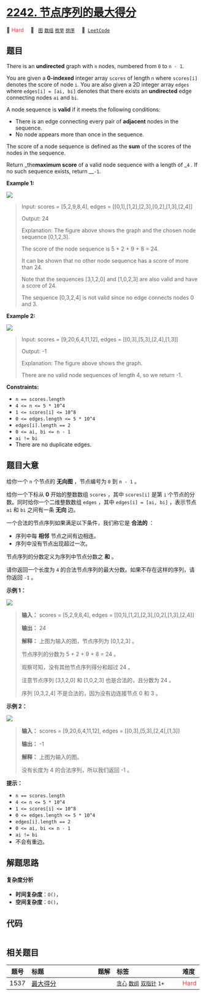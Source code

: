 # [2242. 节点序列的最大得分](https://leetcode.com/problems/maximum-score-of-a-node-sequence)

🔴 <font color=#ff334b>Hard</font>&emsp; 🔖&ensp; [`图`](/outline/tag/graph.md) [`数组`](/outline/tag/array.md) [`枚举`](/outline/tag/enumeration.md) [`排序`](/outline/tag/sorting.md)&emsp; 🔗&ensp;[`LeetCode`](https://leetcode.com/problems/maximum-score-of-a-node-sequence)

## 题目

There is an **undirected** graph with `n` nodes, numbered from `0` to `n - 1`.

You are given a **0-indexed** integer array `scores` of length `n` where
`scores[i]` denotes the score of node `i`. You are also given a 2D integer
array `edges` where `edges[i] = [ai, bi]` denotes that there exists an
**undirected** edge connecting nodes `ai` and `bi`.

A node sequence is **valid** if it meets the following conditions:

  * There is an edge connecting every pair of **adjacent** nodes in the sequence.
  * No node appears more than once in the sequence.

The score of a node sequence is defined as the **sum** of the scores of the
nodes in the sequence.

Return _the**maximum score** of a valid node sequence with a length of _`4`
_._ If no such sequence exists, return __`-1`.



**Example 1:**

![](https://assets.leetcode.com/uploads/2022/04/15/ex1new3.png)

> Input: scores = [5,2,9,8,4], edges = [[0,1],[1,2],[2,3],[0,2],[1,3],[2,4]]
> 
> Output: 24
> 
> Explanation: The figure above shows the graph and the chosen node sequence [0,1,2,3].
> 
> The score of the node sequence is 5 + 2 + 9 + 8 = 24.
> 
> It can be shown that no other node sequence has a score of more than 24.
> 
> Note that the sequences [3,1,2,0] and [1,0,2,3] are also valid and have a score of 24.
> 
> The sequence [0,3,2,4] is not valid since no edge connects nodes 0 and 3.

**Example 2:**

![](https://assets.leetcode.com/uploads/2022/03/17/ex2.png)

> Input: scores = [9,20,6,4,11,12], edges = [[0,3],[5,3],[2,4],[1,3]]
> 
> Output: -1
> 
> Explanation: The figure above shows the graph.
> 
> There are no valid node sequences of length 4, so we return -1.

**Constraints:**

  * `n == scores.length`
  * `4 <= n <= 5 * 10^4`
  * `1 <= scores[i] <= 10^8`
  * `0 <= edges.length <= 5 * 10^4`
  * `edges[i].length == 2`
  * `0 <= ai, bi <= n - 1`
  * `ai != bi`
  * There are no duplicate edges.


## 题目大意

给你一个 `n` 个节点的 **无向图**  ，节点编号为 `0` 到 `n - 1` 。

给你一个下标从 **0**  开始的整数数组 `scores` ，其中 `scores[i]` 是第 `i` 个节点的分数。同时给你一个二维整数数组
`edges` ，其中 `edges[i] = [ai, bi]` ，表示节点 `ai` 和 `bi` 之间有一条 **无向**  边。

一个合法的节点序列如果满足以下条件，我们称它是 **合法的**  ：

  * 序列中每 **相邻**  节点之间有边相连。
  * 序列中没有节点出现超过一次。

节点序列的分数定义为序列中节点分数之 **和** 。

请你返回一个长度为 `4` 的合法节点序列的最大分数。如果不存在这样的序列，请你返回 `-1` 。



**示例 1：**

![](https://assets.leetcode.com/uploads/2022/04/15/ex1new3.png)

> 
> 
> 
> 
> 
> **输入：** scores = [5,2,9,8,4], edges = [[0,1],[1,2],[2,3],[0,2],[1,3],[2,4]]
> 
> **输出：** 24
> 
> **解释：** 上图为输入的图，节点序列为 [0,1,2,3] 。
> 
> 节点序列的分数为 5 + 2 + 9 + 8 = 24 。
> 
> 观察可知，没有其他节点序列得分和超过 24 。
> 
> 注意节点序列 [3,1,2,0] 和 [1,0,2,3] 也是合法的，且分数为 24 。
> 
> 序列 [0,3,2,4] 不是合法的，因为没有边连接节点 0 和 3 。
> 
> 

**示例 2：**

![](https://assets.leetcode.com/uploads/2022/03/17/ex2.png)

> 
> 
> 
> 
> 
> **输入：** scores = [9,20,6,4,11,12], edges = [[0,3],[5,3],[2,4],[1,3]]
> 
> **输出：** -1
> 
> **解释：** 上图为输入的图。
> 
> 没有长度为 4 的合法序列，所以我们返回 -1 。
> 
> 



**提示：**

  * `n == scores.length`
  * `4 <= n <= 5 * 10^4`
  * `1 <= scores[i] <= 10^8`
  * `0 <= edges.length <= 5 * 10^4`
  * `edges[i].length == 2`
  * `0 <= ai, bi <= n - 1`
  * `ai != bi`
  * 不会有重边。


## 解题思路

#### 复杂度分析

- **时间复杂度**：`O()`，
- **空间复杂度**：`O()`，

## 代码

```javascript

```

## 相关题目

<!-- prettier-ignore -->
| 题号 | 标题 | 题解 | 标签 | 难度 |
| :------: | :------ | :------: | :------ | :------ |
| 1537 | [最大得分](https://leetcode.com/problems/get-the-maximum-score) |  |  [`贪心`](/outline/tag/greedy.md) [`数组`](/outline/tag/array.md) [`双指针`](/outline/tag/two-pointers.md) `1+` | <font color=#ff334b>Hard</font> |

<style>
.blue {
    background-color: #096dd9;
    padding: 0.25rem 0.5rem;
    margin: 0;
    font-size: 0.85em;
    border-radius: 3px;
    color: white;
    font-weight: 500;
}
table th:first-of-type { width: 10%; }
table th:nth-of-type(2) { width: 35%; }
table th:nth-of-type(3) { width: 10%; }
table th:nth-of-type(4) { width: 35%; }
table th:nth-of-type(5) { width: 10%; }
</style>
